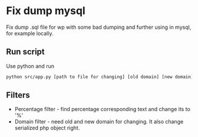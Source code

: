 # Fix dump mysql

Fix dump .sql file for wp with some bad dumping and further using in mysql, for example locally.

## Run script

Use python and run

```bash
python src/app.py [path to file for changing] [old domain] [new domain]
```

## Filters

-   Percentage filter - find percentage corresponding text and change its to '%'
-   Domain filter - need old and new domain for changing. It also change serialized php object right.
